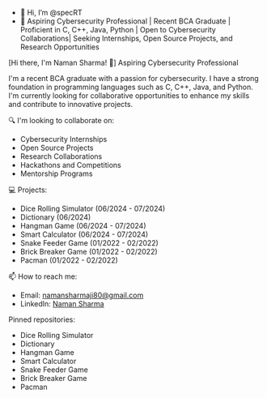 - 👋 Hi, I’m @specRT
- 👀 Aspiring Cybersecurity Professional | Recent BCA Graduate | Proficient in C, C++, Java, Python | Open to Cybersecurity Collaborations|
Seeking Internships, Open Source Projects, and Research Opportunities

[Hi there, I'm Naman Sharma! 👋]
Aspiring Cybersecurity Professional

I'm a recent BCA graduate with a passion for cybersecurity. I have a strong foundation in programming languages such as 
C, C++, Java, and Python. I'm currently looking for collaborative opportunities to enhance my skills and contribute to innovative projects.

🔍 I'm looking to collaborate on:
- Cybersecurity Internships
- Open Source Projects
- Research Collaborations
- Hackathons and Competitions
- Mentorship Programs

💻 Projects:
- Dice Rolling Simulator (06/2024 - 07/2024)
- Dictionary (06/2024)
- Hangman Game (06/2024 - 07/2024)
- Smart Calculator (06/2024 - 07/2024)
- Snake Feeder Game (01/2022 - 02/2022)
- Brick Breaker Game (01/2022 - 02/2022)
- Pacman (01/2022 - 02/2022)

📫 How to reach me:
- Email: namansharmaji80@gmail.com
- LinkedIn: [Naman Sharma](https://www.linkedin.com/in/YourLinkedInProfile)

Pinned repositories:
- Dice Rolling Simulator
- Dictionary
- Hangman Game
- Smart Calculator
- Snake Feeder Game
- Brick Breaker Game
- Pacman
  

<!---
specRT/specRT is a ✨ special ✨ repository because its `README.md` (this file) appears on your GitHub profile.
You can click the Preview link to take a look at your changes.
--->
